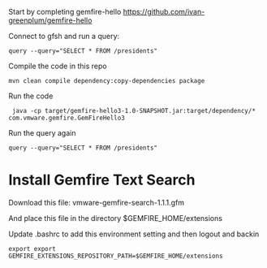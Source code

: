 Start by completing gemfire-hello
https://github.com/ivan-greenplum/gemfire-hello

Connect to gfsh and run a query:
```
query --query="SELECT * FROM /presidents"
```

Compile the code in this repo
```
mvn clean compile dependency:copy-dependencies package
```

Run the code
```
 java -cp target/gemfire-hello3-1.0-SNAPSHOT.jar:target/dependency/*  com.vmware.gemfire.GemFireHello3
```

Run the query again
```
query --query="SELECT * FROM /presidents"
```

# Install Gemfire Text Search
Download this file: vmware-gemfire-search-1.1.1.gfm

And place this file in the directory $GEMFIRE_HOME/extensions

Update .bashrc to add this environment setting and then logout and backin
```
export export GEMFIRE_EXTENSIONS_REPOSITORY_PATH=$GEMFIRE_HOME/extensions
```   

